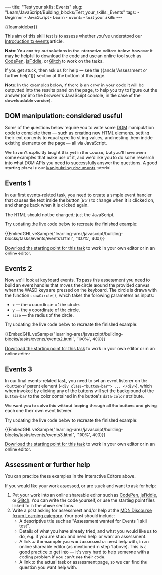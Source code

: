 --- title: "Test your skills: Events" slug: "Learn/JavaScript/Building_blocks/Test_your_skills:\_Events" tags: - Beginner - JavaScript - Learn - events - test your skills ---

{{learnsidebar}}

This aim of this skill test is to assess whether you've understood our [Introduction to events](/en-US/docs/Learn/JavaScript/Building_blocks/Events) article.

**Note**: You can try out solutions in the interactive editors below, however it may be helpful to download the code and use an online tool such as [CodePen](https://codepen.io/), [jsFiddle](https://jsfiddle.net/), or [Glitch](https://glitch.com/) to work on the tasks.

If you get stuck, then ask us for help — see the {{anch("Assessment or further help")}} section at the bottom of this page.

**Note**: In the examples below, if there is an error in your code it will be outputted into the results panel on the page, to help you try to figure out the answer (or into the browser's JavaScript console, in the case of the downloadable version).

## DOM manipulation: considered useful

Some of the questions below require you to write some [DOM](/en-US/docs/Glossary/DOM) manipulation code to complete them — such as creating new HTML elements, setting their text contents to equal specific string values, and nesting them inside existing elements on the page — all via JavaScript.

We haven't explicitly taught this yet in the course, but you'll have seen some examples that make use of it, and we'd like you to do some research into what DOM APIs you need to successfully answer the questions. A good starting place is our [Manipulating documents](/en-US/docs/Learn/JavaScript/Client-side_web_APIs/Manipulating_documents) tutorial.

## Events 1

In our first events-related task, you need to create a simple event handler that causes the text inside the button (`btn`) to change when it is clicked on, and change back when it is clicked again.

The HTML should not be changed; just the JavaScript.

Try updating the live code below to recreate the finished example:

{{EmbedGHLiveSample("learning-area/javascript/building-blocks/tasks/events/events1.html", '100%', 400)}}

[Download the starting point for this task](https://github.com/mdn/learning-area/tree/master/javascript/building-blocks/tasks/events/events1-download.html) to work in your own editor or in an online editor.

## Events 2

Now we'll look at keyboard events. To pass this assessment you need to build an event handler that moves the circle around the provided canvas when the WASD keys are pressed on the keyboard. The circle is drawn with the function `drawCircle()`, which takes the following parameters as inputs:

- `x` — the x coordinate of the circle.
- `y` — the y coordinate of the circle.
- `size` — the radius of the circle.

Try updating the live code below to recreate the finished example:

{{EmbedGHLiveSample("learning-area/javascript/building-blocks/tasks/events/events2.html", '100%', 400)}}

[Download the starting point for this task](https://github.com/mdn/learning-area/tree/master/javascript/building-blocks/tasks/events/events2-download.html) to work in your own editor or in an online editor.

## Events 3

In our final events-related task, you need to set an event listener on the `<button>`s' parent element (`<div class="button-bar"> ... </div>`), which when invoked by clicking any of the buttons will set the background of the `button-bar` to the color contained in the button's `data-color` attribute.

We want you to solve this without looping through all the buttons and giving each one their own event listener.

Try updating the live code below to recreate the finished example:

{{EmbedGHLiveSample("learning-area/javascript/building-blocks/tasks/events/events3.html", '100%', 400)}}

[Download the starting point for this task](https://github.com/mdn/learning-area/tree/master/javascript/building-blocks/tasks/events/events3-download.html) to work in your own editor or in an online editor.

## Assessment or further help

You can practice these examples in the Interactive Editors above.

If you would like your work assessed, or are stuck and want to ask for help:

1.  Put your work into an online shareable editor such as [CodePen](https://codepen.io/), [jsFiddle](https://jsfiddle.net/), or [Glitch](https://glitch.com/). You can write the code yourself, or use the starting point files linked to in the above sections.
2.  Write a post asking for assessment and/or help at the [MDN Discourse forum Learning category](https://discourse.mozilla.org/c/mdn/learn). Your post should include:
    - A descriptive title such as "Assessment wanted for Events 1 skill test".
    - Details of what you have already tried, and what you would like us to do, e.g. if you are stuck and need help, or want an assessment.
    - A link to the example you want assessed or need help with, in an online shareable editor (as mentioned in step 1 above). This is a good practice to get into — it's very hard to help someone with a coding problem if you can't see their code.
    - A link to the actual task or assessment page, so we can find the question you want help with.
